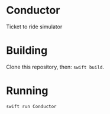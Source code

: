 # Conductor
Ticket to ride simulator

# Building
Clone this repository, then: `swift build`.

# Running
```
swift run Conductor
```

